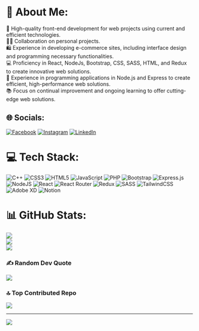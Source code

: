 # 💫 About Me:
🚀 High-quality front-end development for web projects using current and efficient technologies.<br>👨‍💻 Collaboration on personal projects.<br>🛍️ Experience in developing e-commerce sites, including interface design and programming necessary functionalities.<br>💻 Proficiency in React, NodeJs, Bootstrap, CSS, SASS, HTML, and Redux to create innovative web solutions.<br>🚀 Experience in programming applications in Node.js and Express to create efficient, high-performance web solutions.<br>📚 Focus on continual improvement and ongoing learning to offer cutting-edge web solutions.


## 🌐 Socials:
[![Facebook](https://img.shields.io/badge/Facebook-%231877F2.svg?logo=Facebook&logoColor=white)](https://facebook.com/https://www.facebook.com/mutazo31) [![Instagram](https://img.shields.io/badge/Instagram-%23E4405F.svg?logo=Instagram&logoColor=white)](https://instagram.com/smithmutis21) [![LinkedIn](https://img.shields.io/badge/LinkedIn-%230077B5.svg?logo=linkedin&logoColor=white)](https://linkedin.com/in/https://www.linkedin.com/in/esteban-mutis-345055248/) 

# 💻 Tech Stack:
![C++](https://img.shields.io/badge/c++-%2300599C.svg?style=for-the-badge&logo=c%2B%2B&logoColor=white) ![CSS3](https://img.shields.io/badge/css3-%231572B6.svg?style=for-the-badge&logo=css3&logoColor=white) ![HTML5](https://img.shields.io/badge/html5-%23E34F26.svg?style=for-the-badge&logo=html5&logoColor=white) ![JavaScript](https://img.shields.io/badge/javascript-%23323330.svg?style=for-the-badge&logo=javascript&logoColor=%23F7DF1E) ![PHP](https://img.shields.io/badge/php-%23777BB4.svg?style=for-the-badge&logo=php&logoColor=white) ![Bootstrap](https://img.shields.io/badge/bootstrap-%23563D7C.svg?style=for-the-badge&logo=bootstrap&logoColor=white) ![Express.js](https://img.shields.io/badge/express.js-%23404d59.svg?style=for-the-badge&logo=express&logoColor=%2361DAFB) ![NodeJS](https://img.shields.io/badge/node.js-6DA55F?style=for-the-badge&logo=node.js&logoColor=white) ![React](https://img.shields.io/badge/react-%2320232a.svg?style=for-the-badge&logo=react&logoColor=%2361DAFB) ![React Router](https://img.shields.io/badge/React_Router-CA4245?style=for-the-badge&logo=react-router&logoColor=white) ![Redux](https://img.shields.io/badge/redux-%23593d88.svg?style=for-the-badge&logo=redux&logoColor=white) ![SASS](https://img.shields.io/badge/SASS-hotpink.svg?style=for-the-badge&logo=SASS&logoColor=white) ![TailwindCSS](https://img.shields.io/badge/tailwindcss-%2338B2AC.svg?style=for-the-badge&logo=tailwind-css&logoColor=white) ![Adobe XD](https://img.shields.io/badge/Adobe%20XD-470137?style=for-the-badge&logo=Adobe%20XD&logoColor=#FF61F6) ![Notion](https://img.shields.io/badge/Notion-%23000000.svg?style=for-the-badge&logo=notion&logoColor=white)
# 📊 GitHub Stats:
![](https://github-readme-stats.vercel.app/api?username=emutis21&theme=react&hide_border=false&include_all_commits=true&count_private=true)<br/>
![](https://github-readme-streak-stats.herokuapp.com/?user=emutis21&theme=react&hide_border=false)<br/>
![](https://github-readme-stats.vercel.app/api/top-langs/?username=emutis21&theme=react&hide_border=false&include_all_commits=true&count_private=true&layout=compact)

### ✍️ Random Dev Quote
![](https://quotes-github-readme.vercel.app/api?type=vetical&theme=radical)

### 🔝 Top Contributed Repo
![](https://github-contributor-stats.vercel.app/api?username=emutis21&limit=5&theme=dark&combine_all_yearly_contributions=true)

---
[![](https://visitcount.itsvg.in/api?id=emutis21&icon=0&color=0)](https://visitcount.itsvg.in)

<!-- Proudly created with GPRM ( https://gprm.itsvg.in ) -->
